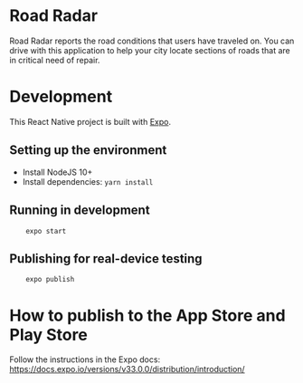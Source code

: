 # Road Radar

Road Radar reports the road conditions that users have traveled on. You can drive with this application to help your city locate sections of roads that are in critical need of repair.

# Development

This React Native project is built with [Expo](https://docs.expo.io/versions/latest/).

## Setting up the environment

- Install NodeJS 10+
- Install dependencies: `yarn install`

## Running in development

```
    expo start
```

## Publishing for real-device testing

```
    expo publish
```

# How to publish to the App Store and Play Store

Follow the instructions in the Expo docs: https://docs.expo.io/versions/v33.0.0/distribution/introduction/
